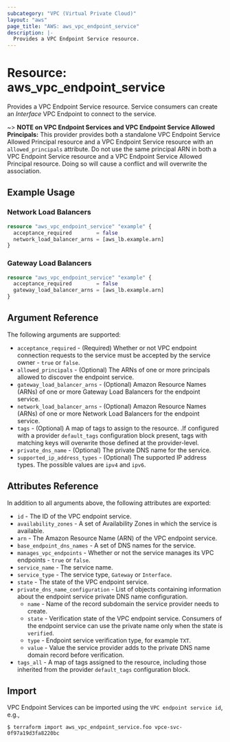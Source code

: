 ```yaml
---
subcategory: "VPC (Virtual Private Cloud)"
layout: "aws"
page_title: "AWS: aws_vpc_endpoint_service"
description: |-
  Provides a VPC Endpoint Service resource.
---
```


# Resource: aws_vpc_endpoint_service

Provides a VPC Endpoint Service resource.
Service consumers can create an _Interface_ VPC Endpoint to connect to the service.

~> **NOTE on VPC Endpoint Services and VPC Endpoint Service Allowed Principals:** This provider provides
both a standalone VPC Endpoint Service Allowed Principal resource
and a VPC Endpoint Service resource with an `allowed_principals` attribute. Do not use the same principal ARN in both
a VPC Endpoint Service resource and a VPC Endpoint Service Allowed Principal resource. Doing so will cause a conflict
and will overwrite the association.

## Example Usage

### Network Load Balancers

```terraform
resource "aws_vpc_endpoint_service" "example" {
  acceptance_required        = false
  network_load_balancer_arns = [aws_lb.example.arn]
}
```

### Gateway Load Balancers

```terraform
resource "aws_vpc_endpoint_service" "example" {
  acceptance_required        = false
  gateway_load_balancer_arns = [aws_lb.example.arn]
}
```

## Argument Reference

The following arguments are supported:

* `acceptance_required` - (Required) Whether or not VPC endpoint connection requests to the service must be accepted by the service owner - `true` or `false`.
* `allowed_principals` - (Optional) The ARNs of one or more principals allowed to discover the endpoint service.
* `gateway_load_balancer_arns` - (Optional) Amazon Resource Names (ARNs) of one or more Gateway Load Balancers for the endpoint service.
* `network_load_balancer_arns` - (Optional) Amazon Resource Names (ARNs) of one or more Network Load Balancers for the endpoint service.
* `tags` - (Optional) A map of tags to assign to the resource. .If configured with a provider `default_tags` configuration block present, tags with matching keys will overwrite those defined at the provider-level.
* `private_dns_name` - (Optional) The private DNS name for the service.
* `supported_ip_address_types` - (Optional) The supported IP address types. The possible values are `ipv4` and `ipv6`.

## Attributes Reference

In addition to all arguments above, the following attributes are exported:

* `id` - The ID of the VPC endpoint service.
* `availability_zones` - A set of Availability Zones in which the service is available.
* `arn` - The Amazon Resource Name (ARN) of the VPC endpoint service.
* `base_endpoint_dns_names` - A set of DNS names for the service.
* `manages_vpc_endpoints` - Whether or not the service manages its VPC endpoints - `true` or `false`.
* `service_name` - The service name.
* `service_type` - The service type, `Gateway` or `Interface`.
* `state` - The state of the VPC endpoint service.
* `private_dns_name_configuration` - List of objects containing information about the endpoint service private DNS name configuration.
    * `name` - Name of the record subdomain the service provider needs to create.
    * `state` - Verification state of the VPC endpoint service. Consumers of the endpoint service can use the private name only when the state is `verified`.
    * `type` - Endpoint service verification type, for example `TXT`.
    * `value` - Value the service provider adds to the private DNS name domain record before verification.
* `tags_all` - A map of tags assigned to the resource, including those inherited from the provider `default_tags` configuration block.

## Import

VPC Endpoint Services can be imported using the `VPC endpoint service id`, e.g.,

```
$ terraform import aws_vpc_endpoint_service.foo vpce-svc-0f97a19d3fa8220bc
```
